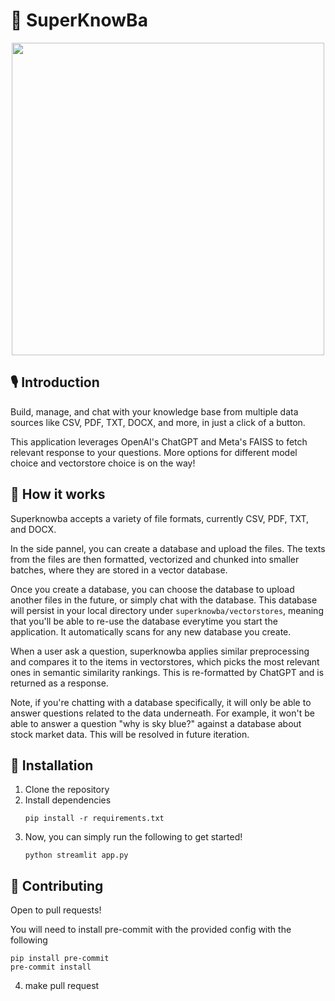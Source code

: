 # 🌌 SuperKnowBa
<div align="center"><img src='https://physics.aps.org/assets/36a7bcf2-38a5-4db6-a05f-c0a2ecc5903d/e51_1.png' width=500></div>

## 🎙️ Introduction

Build, manage, and chat with your knowledge base from multiple data sources like CSV, PDF, TXT, DOCX, and more, in just a click of a button.

This application leverages OpenAI's ChatGPT and Meta's FAISS to fetch relevant response to your questions. More options for different model choice and vectorstore choice is on the way!

## 🧐 How it works
Superknowba accepts a variety of file formats, currently CSV, PDF, TXT, and DOCX.

In the side pannel, you can create a database and upload the files. The texts from the files are then formatted, vectorized and chunked into smaller batches, where they are stored in a vector database.

Once you create a database, you can choose the database to upload another files in the future, or simply chat with the database. This database will persist in your local directory under `superknowba/vectorstores`, meaning that you'll be able to re-use the database everytime you start the application. It automatically scans for any new database you create.

When a user ask a question, superknowba applies similar preprocessing and compares it to the items in vectorstores, which picks the most relevant ones in semantic similarity rankings. This is re-formatted by ChatGPT and is returned as a response.

Note, if you're chatting with a database specifically, it will only be able to answer questions related to the data underneath. For example, it won't be able to answer a question "why is sky blue?" against a database about stock market data. This will be resolved in future iteration.

## 🦾 Installation
1. Clone the repository
2. Install dependencies
    ```
    pip install -r requirements.txt
    ```
3. Now, you can simply run the following to get started!
    ```
    python streamlit app.py
    ```

## 🤝 Contributing
Open to pull requests!

You will need to install pre-commit with the provided config with the following
```
pip install pre-commit
pre-commit install
```
4. make pull request
